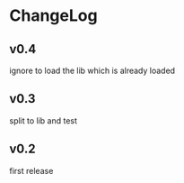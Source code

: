 # ChangeLog

## v0.4

ignore to load the lib which is already loaded

## v0.3

split to lib and test

## v0.2

first release
